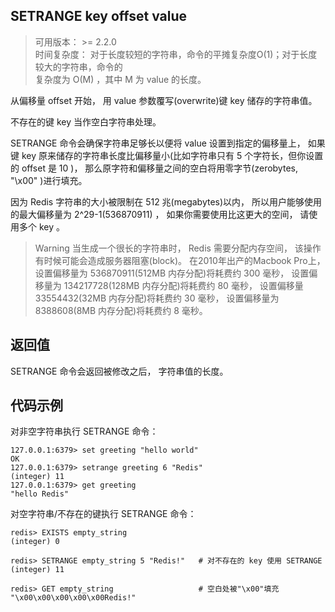 ## SETRANGE key offset value
>可用版本： >= 2.2.0 <br/>
>时间复杂度： 对于长度较短的字符串，命令的平摊复杂度O(1)；对于长度较大的字符串，命令的<br/>
>复杂度为 O(M) ，其中 M 为 value 的长度。

从偏移量 offset 开始， 用 value 参数覆写(overwrite)键 key 储存的字符串值。

不存在的键 key 当作空白字符串处理。

SETRANGE 命令会确保字符串足够长以便将 value 设置到指定的偏移量上， 如果键 key 原来储存的字符串长度比偏移量小(比如字符串只有 5 个字符长，但你设置的 offset 是 10 )， 那么原字符和偏移量之间的空白将用零字节(zerobytes, "\x00" )进行填充。

因为 Redis 字符串的大小被限制在 512 兆(megabytes)以内， 所以用户能够使用的最大偏移量为 2^29-1(536870911) ， 如果你需要使用比这更大的空间， 请使用多个 key 。

>Warning
>当生成一个很长的字符串时， Redis 需要分配内存空间， 该操作有时候可能会造成服务器阻塞(block)。 在2010年出产的Macbook Pro上， 设置偏移量为 536870911(512MB 内存分配)将耗费约 300 毫秒， 设置偏移量为 134217728(128MB 内存分配)将耗费约 80 毫秒， 设置偏移量 33554432(32MB 内存分配)将耗费约 30 毫秒， 设置偏移量为 8388608(8MB 内存分配)将耗费约 8 毫秒。

## 返回值

SETRANGE 命令会返回被修改之后， 字符串值的长度。

## 代码示例

对非空字符串执行 SETRANGE 命令：
```shell script
127.0.0.1:6379> set greeting "hello world"
OK
127.0.0.1:6379> setrange greeting 6 "Redis"
(integer) 11
127.0.0.1:6379> get greeting
"hello Redis"
```
对空字符串/不存在的键执行 SETRANGE 命令：
```shell script
redis> EXISTS empty_string
(integer) 0

redis> SETRANGE empty_string 5 "Redis!"   # 对不存在的 key 使用 SETRANGE
(integer) 11

redis> GET empty_string                   # 空白处被"\x00"填充
"\x00\x00\x00\x00\x00Redis!"
```